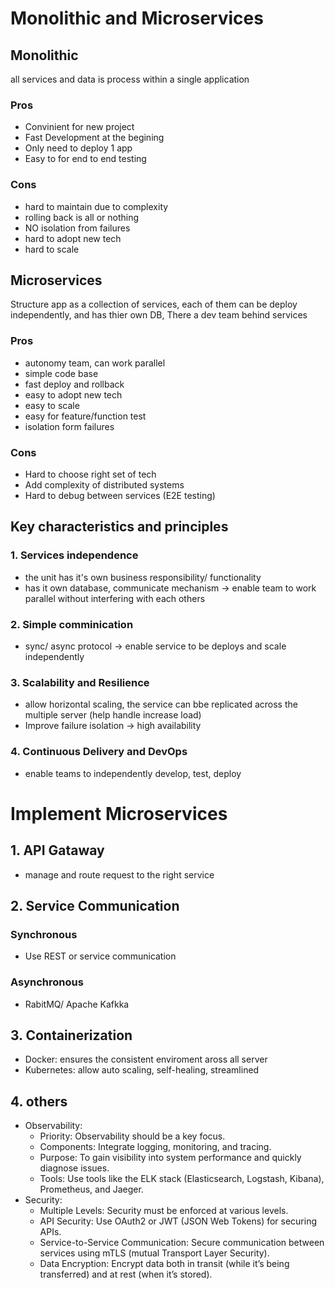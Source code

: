 # Monolithic and Microservices

## Monolithic
all services and data is process within a single application

### Pros
* Convinient for new project
* Fast Development at the begining
* Only need to deploy 1 app
* Easy to for end to end testing

### Cons
* hard to maintain due to complexity
* rolling back is all or nothing
* NO isolation from failures
* hard to adopt new tech
* hard to scale

## Microservices
Structure app as a collection of services, each of them can be deploy independently, and has thier own DB, There a dev team behind services

### Pros
* autonomy team, can work parallel
* simple code base
* fast deploy and rollback
* easy to adopt new tech
* easy to scale
* easy for feature/function test
* isolation form failures

### Cons
* Hard to choose right set of tech
* Add complexity of distributed systems
* Hard to debug between services (E2E testing)

## Key characteristics and principles
### 1. Services independence
- the unit has it's own business responsibility/ functionality
- has it own database, communicate mechanism
-> enable team to work parallel without interfering with each others
### 2. Simple comminication
- sync/ async protocol
-> enable service to be deploys and scale independently
### 3. Scalability and Resilience
- allow horizontal scaling, the service can bbe replicated across the multiple server (help handle increase load)
- Improve failure isolation -> high availability
### 4. Continuous Delivery and DevOps
- enable teams to independently develop, test, deploy 

# Implement Microservices

## 1. API Gataway
- manage and route request to the right service

## 2. Service Communication
### Synchronous
- Use REST or service communication
### Asynchronous 
- RabitMQ/ Apache Kafkka

## 3. Containerization
- Docker: ensures the consistent enviroment aross all server
- Kubernetes: allow auto scaling, self-healing, streamlined

## 4. others
- Observability:
    - Priority: Observability should be a key focus.
    - Components: Integrate logging, monitoring, and tracing.
    - Purpose: To gain visibility into system performance and quickly diagnose issues.
    - Tools: Use tools like the ELK stack (Elasticsearch, Logstash, Kibana), Prometheus, and Jaeger.
- Security:
    - Multiple Levels: Security must be enforced at various levels.
    - API Security: Use OAuth2 or JWT (JSON Web Tokens) for securing APIs.
    - Service-to-Service Communication: Secure communication between services using mTLS (mutual Transport Layer Security).
    - Data Encryption: Encrypt data both in transit (while it’s being transferred) and at rest (when it’s stored).